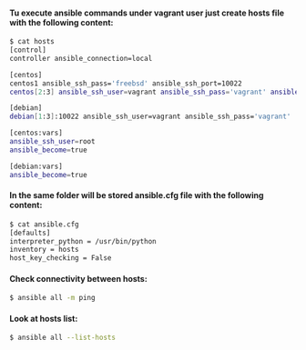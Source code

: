 #### Tu execute ansible commands under **vagrant** user just create **hosts** file with the following content:
```bash
$ cat hosts
[control]
controller ansible_connection=local

[centos]
centos1 ansible_ssh_pass='freebsd' ansible_ssh_port=10022 
centos[2:3] ansible_ssh_user=vagrant ansible_ssh_pass='vagrant' ansible_ssh_port=10022

[debian]
debian[1:3]:10022 ansible_ssh_user=vagrant ansible_ssh_pass='vagrant'

[centos:vars]
ansible_ssh_user=root
ansible_become=true

[debian:vars]
ansible_become=true
```

#### In the same folder will be stored **ansible.cfg** file with the following content: 
```bash
$ cat ansible.cfg
[defaults]
interpreter_python = /usr/bin/python
inventory = hosts
host_key_checking = False
```

#### Check connectivity between hosts:
```bash
$ ansible all -m ping
```

#### Look at hosts list:
```bash
$ ansible all --list-hosts
```

